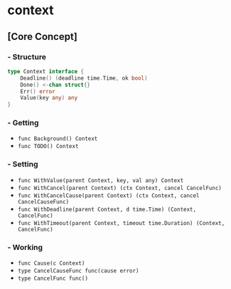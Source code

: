 # context

## [Core Concept]

### - Structure

```go
type Context interface {
    Deadline() (deadline time.Time, ok bool)
    Done() <-chan struct{}
    Err() error
    Value(key any) any
}
```

### - Getting

 - `func Background() Context`
 - `func TODO() Context`

### - Setting

 - `func WithValue(parent Context, key, val any) Context`
 - `func WithCancel(parent Context) (ctx Context, cancel CancelFunc)`
 - `func WithCancelCause(parent Context) (ctx Context, cancel CancelCauseFunc)`
 - `func WithDeadline(parent Context, d time.Time) (Context, CancelFunc)`
 - `func WithTimeout(parent Context, timeout time.Duration) (Context, CancelFunc)`

### - Working
 - `func Cause(c Context)`
 - `type CancelCauseFunc func(cause error)`
 - `type CancelFunc func()`